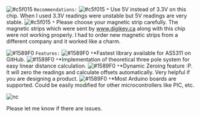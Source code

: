 ![#c5f015](https://placehold.it/15/c5f015/000000?text=+) `Recommendations:`
![#c5f015](https://placehold.it/15/c5f015/000000?text=+) `*` Use 5V instead of 3.3V on this chip. When I used 3.3V readings were unstable but 5V readings are very stable.
![#c5f015](https://placehold.it/15/c5f015/000000?text=+) `*` Please choose your magnetic strip carefully. The magnetic strips which were sent by www.digikey.ca along with this chip were not working   properly. I had to order new magnetic strips from a different company and it worked like a charm.

![#1589F0](https://placehold.it/15/1589F0/000000?text=+) `Features:`
 ![#1589F0](https://placehold.it/15/1589F0/000000?text=+) `*`*Fastest library available for AS5311 on GitHub.
![#1589F0](https://placehold.it/15/1589F0/000000?text=+) `*`*Implementation of theoretical three pole system for easy linear distance calculation.
![#1589F0](https://placehold.it/15/1589F0/000000?text=+) `*`*Dynamic Zeroing feature :P. It will zero the readings and calculate offsets automatically. Very helpful if you are designing a product.
![#1589F0](https://placehold.it/15/1589F0/000000?text=+) `*`*Most Arduino boards are supported. Could be easily modified for other microcontrollers like PIC, etc. 

![nc](https://user-images.githubusercontent.com/43681967/61317120-599cdf80-a7d0-11e9-8411-bd1334b3c27f.png)

Please let me know if there are issues.

